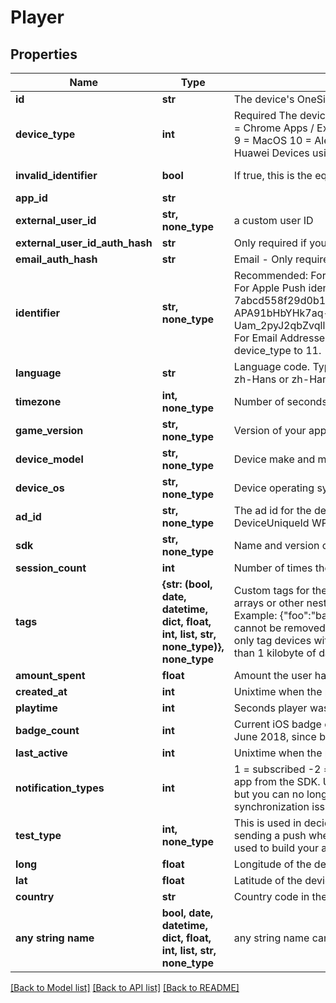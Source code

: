 # Player


## Properties
Name | Type | Description | Notes
------------ | ------------- | ------------- | -------------
**id** | **str** | The device's OneSignal ID | [readonly] 
**device_type** | **int** | Required The device's platform:   0 = iOS   1 = Android   2 = Amazon   3 = WindowsPhone (MPNS)   4 = Chrome Apps / Extensions   5 = Chrome Web Push   6 = Windows (WNS)   7 = Safari   8 = Firefox   9 = MacOS   10 = Alexa   11 = Email   13 = For Huawei App Gallery Builds SDK Setup. Not for Huawei Devices using FCM   14 = SMS  | 
**invalid_identifier** | **bool** | If true, this is the equivalent of a user being Unsubscribed | [optional] [readonly] 
**app_id** | **str** |  | [optional] 
**external_user_id** | **str, none_type** | a custom user ID | [optional] 
**external_user_id_auth_hash** | **str** | Only required if you have enabled Identity Verification and device_type is NOT 11 email. | [optional] 
**email_auth_hash** | **str** | Email - Only required if you have enabled Identity Verification and device_type is email (11). | [optional] 
**identifier** | **str, none_type** | Recommended: For Push Notifications, this is the Push Token Identifier from Google or Apple. For Apple Push identifiers, you must strip all non alphanumeric characters. Examples: iOS: 7abcd558f29d0b1f048083e2834ad8ea4b3d87d8ad9c088b33c132706ff445f0 Android: APA91bHbYHk7aq-Uam_2pyJ2qbZvqllyyh2wjfPRaw5gLEX2SUlQBRvOc6sck1sa7H7nGeLNlDco8lXj83HWWwzV... For Email Addresses, set the full email address email@email.com and make sure to set device_type to 11.  | [optional] 
**language** | **str** | Language code. Typically lower case two letters, except for Chinese where it must be one of zh-Hans or zh-Hant. Example: en  | [optional] 
**timezone** | **int, none_type** | Number of seconds away from UTC. Example: -28800  | [optional] 
**game_version** | **str, none_type** | Version of your app. Example: 1.1  | [optional] 
**device_model** | **str, none_type** | Device make and model. Example: iPhone5,1  | [optional] 
**device_os** | **str, none_type** | Device operating system version. Example: 7.0.4  | [optional] 
**ad_id** | **str, none_type** | The ad id for the device's platform: Android = Advertising Id iOS = identifierForVendor WP8.0 = DeviceUniqueId WP8.1 = AdvertisingId  | [optional] 
**sdk** | **str, none_type** | Name and version of the sdk/plugin that's calling this API method (if any) | [optional] 
**session_count** | **int** | Number of times the user has played the game, defaults to 1 | [optional] 
**tags** | **{str: (bool, date, datetime, dict, float, int, list, str, none_type)}, none_type** | Custom tags for the player. Only support string and integer key value pairs. Does not support arrays or other nested objects. Setting a tag value to null or an empty string will remove the tag. Example: {\"foo\":\"bar\",\"this\":\"that\"} Limitations: - 100 tags per call - Android SDK users: tags cannot be removed or changed via API if set through SDK sendTag methods. Recommended to only tag devices with 1 kilobyte of data Please consider using your own Database to save more than 1 kilobyte of data. See: Internal Database & CRM  | [optional] 
**amount_spent** | **float** | Amount the user has spent in USD, up to two decimal places | [optional] 
**created_at** | **int** | Unixtime when the player joined the game | [optional] 
**playtime** | **int** | Seconds player was running your app. | [optional] 
**badge_count** | **int** | Current iOS badge count displayed on the app icon NOTE: Not supported for apps created after June 2018, since badge count for apps created after this date are handled on the client.  | [optional] 
**last_active** | **int** | Unixtime when the player was last active | [optional] 
**notification_types** | **int** | 1 = subscribed -2 = unsubscribed iOS - These values are set each time the user opens the app from the SDK. Use the SDK function set Subscription instead. Android - You may set this but you can no longer use the SDK method setSubscription later in your app as it will create synchronization issues.  | [optional] 
**test_type** | **int, none_type** | This is used in deciding whether to use your iOS Sandbox or Production push certificate when sending a push when both have been uploaded. Set to the iOS provisioning profile that was used to build your app. 1 = Development 2 = Ad-Hoc Omit this field for App Store builds.  | [optional] 
**long** | **float** | Longitude of the device, used for geotagging to segment on. | [optional] 
**lat** | **float** | Latitude of the device, used for geotagging to segment on. | [optional] 
**country** | **str** | Country code in the ISO 3166-1 Alpha 2 format | [optional] 
**any string name** | **bool, date, datetime, dict, float, int, list, str, none_type** | any string name can be used but the value must be the correct type | [optional]

[[Back to Model list]](../README.md#documentation-for-models) [[Back to API list]](../README.md#documentation-for-api-endpoints) [[Back to README]](../README.md)


